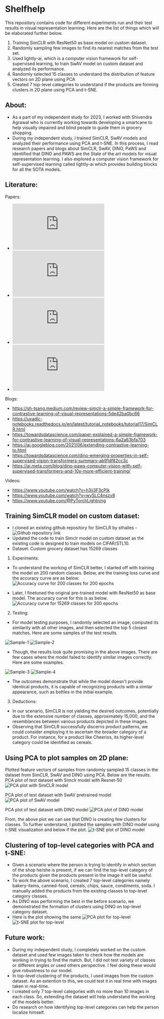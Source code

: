 # Shelfhelp

This repository contains code for different experiments run and their test results in visual representation learning. Here are the list of things which will be elaborated further below.
1. Training SimCLR with ResNet50 as base model on custom dataset.
2. Randomly sampling few images to find its nearest matches from the test set.
3. Used lightly-ai, which is a computer vision framework for self-supervised learning, to train SwAV model on custom dataset and analyzed its performance.
4. Randomly selected 15 classes to understand the distribution of feature vectors on 2D plane using PCA
5. Created 7 top-level categories to understand if the products are forming clusters in 2D plane using PCA and t-SNE.

## About:
- As a part of my independent study for 2023, I worked with Shivendra Agrawal who is currently working towards developing a smartcane to help visually impaired and blind people to guide them in grocery shopping. 
- During my independent study, I trained SimCLR, SwAV models and analyzed their performance using PCA and t-SNE. In this process, I read research papers and blogs about SimCLR, SwAV, DINO, PaWS and identified that DINO and PAWS are the State of the art models for visual representation learning. I also explored a computer vision framework for self-supervised learning called lightly-ai which provides building blocks for all the SOTA models.

## Literature:
Papers:
- ![A Simple Framework for Contrastive Learning of Visual Representations](https://arxiv.org/pdf/2002.05709.pdf)
- ![Unsupervised Learning of Visual Features by Contrasting Cluster Assignments](https://arxiv.org/pdf/2006.09882.pdf)
- ![Emerging Properties in Self-Supervised Vision Transformers](https://arxiv.org/pdf/2104.14294.pdf)
- ![Semi-Supervised Learning of Visual Features by Non-Parametrically Predicting View Assignments with Support Samples](https://arxiv.org/pdf/2104.13963.pdf)

Blogs:
- https://sh-tsang.medium.com/review-simclr-a-simple-framework-for-contrastive-learning-of-visual-representations-5de42ba0bc66
- https://uvadlc-notebooks.readthedocs.io/en/latest/tutorial_notebooks/tutorial17/SimCLR.html
- https://towardsdatascience.com/paper-explained-a-simple-framework-for-contrastive-learning-of-visual-representations-6a2a63bfa703
- https://ai.googleblog.com/2021/06/extending-contrastive-learning-to.html
- https://towardsdatascience.com/dino-emerging-properties-in-self-supervised-vision-transformers-summary-ab91df82cc3c
- https://ai.meta.com/blog/dino-paws-computer-vision-with-self-supervised-transformers-and-10x-more-efficient-training/

Videos:
- https://www.youtube.com/watch?v=h3ij3F3cPIk
- https://www.youtube.com/watch?v=wySLC4nszv8
- https://www.youtube.com/@PyTorchLightning


## Training SimCLR model on custom dataset:
- I cloned an existing github repository for SimCLR by sthalles - ![Github repository link](https://github.com/sthalles/SimCLR.git)
- Updated the code to train Simclr model on custom dataset as the existing code is designed to train models on CIFAR/STL10.
- Dataset: Custom grocery dataset has 15269 classes 

1. Experiments:
- To understand the working of SimCLR better, I started off with training the model on 200 random classes. Below, are the training loss curve and the accuracy curve are as below.
![Accuracy curve for 200 classes for 200 epochs](images/200class_acc_curve.png?raw=true)

- Later, I finetuned the original pre-trained model with ResNet50 as base model. The accuracy curve for this is as below.
![Accuracy curve for 15269 classes for 200 epochs](images/allclass_acc_curve.png?raw=true)

2. Testing:
- For model testing purposes, I randomly selected an image, computed its similarity with all other images, and then selected the top 5 closest matches. Here are some samples of the test results.

![Sample-1](simclr/new_results/simclr_1.0_cosine/figure_33751.png)
![Sample-2](simclr/new_results/simclr_1.0_cosine/figure_5669.png)
- Though, the results look quite promising in the above images. There are few cases where the model failed to identify similar images correctly. Here are some examples.

![Sample-3](simclr/new_results/simclr_1.0_cosine/figure_20843.png)
![Sample-4](simclr/new_results/simclr_1.0_cosine/figure_42185.png)
- The outcomes demonstrate that while the model doesn't provide identical products, it is capable of recognizing products with a similar appearance, such as bottles in the initial example.

3. Deductions:
- In our scenario, SimCLR is not yielding the desired outcomes, potentially due to the extensive number of classes, approximately 15,000, and the resemblances between various products depicted in these images.
- Observing that SimCLR successfully discerns product patterns, we could consider employing it to ascertain the broader category of a product. For instance, for a product like Cheerios, its higher-level category could be identified as cereals.

## Using PCA to plot samples on 2D plane:
Plotted feature vectors of samples from randomly sampled 15 classes in the dataset from SimCLR, SwAV and DINO using PCA. Below are the results.
PCA plot of test dataset with Simclr model with Resnet-50
![PCA plot with SimCLR model](images/pca_simclr_test.png)

PCA plot of test dataset with SwAV pretrained model
![PCA plot of SwAV model](images/pca_swav_test.png)

PCA plot of test dataset with DINO model
![PCA plot of DINO model](images/pca_dino_test.png)

From, the above plot we can see that DINO is creating few clusters for classes. To further understand, I plotted the samples with DINO model using t-SNE visualization and below if the plot.
![t-SNE plot of DINO model](images/dino_test_tsne.png)


## Clustering of top-level categories with PCA and t-SNE:
- Given a scenario where the person is trying to identify in which section of the shop he/she is present, if we can find the top-level category of the products given the products present in the image it will be useful.
- To work the above scenario, I created 7 top-level categories namely bakery-items, canned-food, cereals, chips, sauce, condiments, soda. I manually added the products from the existing classes to top-level category classes.
- As DINO was performing the best in the before scenario, we demonstrated the formation of clusters using DINO on top-level category dataset.
- Here is the plot showing the same
![PCA plot for top-level](images/dino_toplevel.png)
![t-SNE plot for top-level](images/dino_toplevel_tsne.png)

## Future work:
- During my independent study, I completely worked on the custom dataset and used few images taken to check how the models are working in trying to find the match. But, I did not test variety of classes or different angles or used others perspective. I feel doing these would give robustness to our model.
- In top-level clustering of the products, I used images from the custom dataset. As an extention to this, we could test it in real time with images taken in real-time.
- I created only 7 top-level categories with no more than 10 images in each class. So, extending the dataset will help understand the working of the models better.
- Do research on how identifying top-level categories can help the person localize himself.
